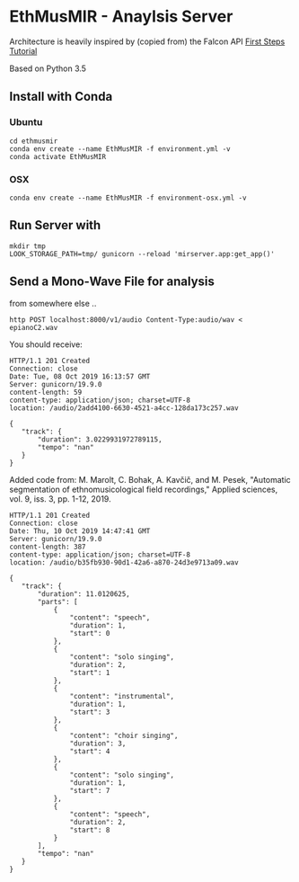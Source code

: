 # EthMusMIR - Anaylsis Server


Architecture is heavily inspired by (copied from) the Falcon API [First Steps Tutorial](https://falcon.readthedocs.io/en/stable/user/tutorial.html#first-steps)

Based on Python 3.5

## Install with Conda

### Ubuntu
```
cd ethmusmir
conda env create --name EthMusMIR -f environment.yml -v
conda activate EthMusMIR
```
### OSX
```
conda env create --name EthMusMIR -f environment-osx.yml -v
```

## Run Server with

 ```
mkdir tmp
LOOK_STORAGE_PATH=tmp/ gunicorn --reload 'mirserver.app:get_app()'
```


## Send a Mono-Wave File for analysis

 from somewhere else ..

 ```
http POST localhost:8000/v1/audio Content-Type:audio/wav < epianoC2.wav
```

You should receive:
 ```
HTTP/1.1 201 Created
Connection: close
Date: Tue, 08 Oct 2019 16:13:57 GMT
Server: gunicorn/19.9.0
content-length: 59
content-type: application/json; charset=UTF-8
location: /audio/2add4100-6630-4521-a4cc-128da173c257.wav

{
    "track": {
        "duration": 3.0229931972789115,
        "tempo": "nan"
    }
}
```

Added code from: M. Marolt, C. Bohak, A. Kavčič, and M. Pesek, "Automatic segmentation of ethnomusicological field recordings," Applied sciences, vol. 9, iss. 3, pp. 1-12, 2019.

 ```
HTTP/1.1 201 Created
Connection: close
Date: Thu, 10 Oct 2019 14:47:41 GMT
Server: gunicorn/19.9.0
content-length: 387
content-type: application/json; charset=UTF-8
location: /audio/b35fb930-90d1-42a6-a870-24d3e9713a09.wav

{
    "track": {
        "duration": 11.0120625,
        "parts": [
            {
                "content": "speech",
                "duration": 1,
                "start": 0
            },
            {
                "content": "solo singing",
                "duration": 2,
                "start": 1
            },
            {
                "content": "instrumental",
                "duration": 1,
                "start": 3
            },
            {
                "content": "choir singing",
                "duration": 3,
                "start": 4
            },
            {
                "content": "solo singing",
                "duration": 1,
                "start": 7
            },
            {
                "content": "speech",
                "duration": 2,
                "start": 8
            }
        ],
        "tempo": "nan"
    }
}
```

